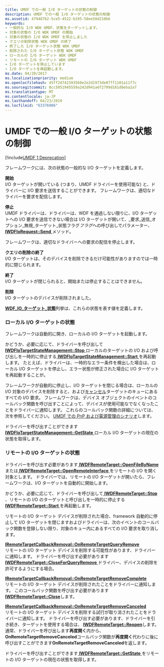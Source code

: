 ```yaml
---
title: UMDF での一般 I/O ターゲットの状態の制御
description: UMDF での一般 I/O ターゲットの状態の制御
ms.assetid: 479487b2-5ce5-4522-b195-58ee50d210b6
keywords:
- 一般的な I/O WDK UMDF、状態をターゲットします。
- 対象の状態の I/O WDK UMDF の開始
- 対象の状態の I/O WDK UMDF を停止しました
- クエリの削除状態 WDK UMDF の終了
- 終了した I/O ターゲット状態 WDK UMDF
- 削除された I/O ターゲット状態 WDK UMDF
- ローカルの I/O ターゲット WDK UMDF
- リモートの I/O ターゲット WDK UMDF
- I/O ターゲットを停止しています
- I/O ターゲットを再起動します。
ms.date: 04/20/2017
ms.localizationpriority: medium
ms.openlocfilehash: 45ff2d742393568e2e2d1973de07ff1101a11f7c
ms.sourcegitcommit: 0cc5051945559a242d941a6f2799d161d8eba2a7
ms.translationtype: MT
ms.contentlocale: ja-JP
ms.lasthandoff: 04/23/2019
ms.locfileid: "63376906"
---
```

# <a name="controlling-a-general-io-targets-state-in-umdf"></a>UMDF での一般 I/O ターゲットの状態の制御


[!include[UMDF 1 Deprecation](../umdf-1-deprecation.md)]

フレームワークには、次の状態の一般的な I/O ターゲットを定義します。

<a href="" id="started"></a>**開始**  
I/O ターゲットが開いている (つまり、UMDF ドライバーを使用可能な) と、ドライバーに I/O 要求を送信することができます。 フレームワークは、適切なドライバーを要求を配信します。

<a href="" id="stopped"></a>**停止**  
UMDF ドライバーは、ドライバーは、WDF を通過しない限りに、I/O ターゲットへの I/O 要求を送信できない場合は I/O ターゲットが開いて、\_要求\_送信\_オプション\_無視\_ターゲット\_状態フラグ*フラグ*への呼び出しでパラメーター、 [ **IWDFIoRequest::Send** ](https://msdn.microsoft.com/library/windows/hardware/ff559149)メソッド。

フレームワークは、適切なドライバーへの要求の配信を停止します。

<a href="" id="closed-for-query-remove-------"></a>**クエリの削除の終了**   
I/O ターゲットは、そのデバイスを削除できるだけ可能性がありますのでは一時的に閉じられます。

<a href="" id="closed"></a>**終了**  
I/O ターゲットが閉じられると、開始または停止することはできません。

<a href="" id="deleted"></a>**削除**  
I/O ターゲットのデバイスが削除されました。

[ **WDF\_IO\_ターゲット\_状態**](https://msdn.microsoft.com/library/windows/hardware/ff552390)列挙は、これらの状態を表す値を定義します。

### <a name="local-io-target-states"></a>ローカル I/O ターゲットの状態

フレームワークは自動的に開き、ローカルの I/O ターゲットを起動します。

かどうか、必要に応じて、ドライバーを呼び出して[ **IWDFIoTargetStateManagement::Stop** ](https://msdn.microsoft.com/library/windows/hardware/ff559217)ローカルのターゲットの I/O および呼び出しを一時的に停止する[ **IWDFIoTargetStateManagement::Start** ](https://msdn.microsoft.com/library/windows/hardware/ff559213)を再起動します。 たとえば、ドライバーは、一時的なエラー条件を検出した場合は、ローカル I/O ターゲットを停止し、エラー状態が修正された場合に I/O ターゲットを再起動することが。

フレームワークが自動的に停止し、I/O ターゲットを閉じる場合は、ローカルの I/O 対象のデバイスを削除すると、および[キャンセル](canceling-i-o-requests.md)ターゲットのキューにあるすべての I/O 要求。 フレームワークは、デバイス オブジェクトのイベントのコールバック関数を呼び出すことによって、デバイスが使用可能なでなくなったことをドライバーに通知します。 これらのコールバック関数の詳細については、次を参照してください。 [UMDF での PnP および電源管理のシナリオ](pnp-and-power-management-scenarios-in-umdf.md)します。

ドライバーを呼び出すことができます[ **IWDFIoTargetStateManagement::GetState** ](https://msdn.microsoft.com/library/windows/hardware/ff559202)ローカル I/O ターゲットの現在の状態を取得します。

### <a name="remote-io-target-states"></a>リモートの I/O ターゲットの状態

ドライバーを呼び出す必要があります[ **IWDFRemoteTarget::OpenFileByName** ](https://msdn.microsoft.com/library/windows/hardware/ff560273)または[ **IWDFRemoteTarget::OpenRemoteInterface** ](https://msdn.microsoft.com/library/windows/hardware/ff560276)をリモートの I/O を開く対象とします。 ドライバーでは、リモートの I/O ターゲットが開いたら、フレームワークは、I/O ターゲットを自動的に開始します。

かどうか、必要に応じて、ドライバーを呼び出して[ **IWDFRemoteTarget::Stop** ](https://msdn.microsoft.com/library/windows/hardware/ff560289) 、リモートの I/O のターゲットと呼び出しを一時的に停止する[ **IWDFRemoteTarget::Start** ](https://msdn.microsoft.com/library/windows/hardware/ff560280)を再起動します。

リモートの I/O ターゲット デバイスが削除された場合、framework 自動的に停止して I/O ターゲットを閉じますおよびドライバーは、次のイベントのコールバック関数を登録しない限り、対象のキュー内にあるすべての I/O 要求を取り消します。

<a href="" id="---------iremotetargetcallbackremoval--onremotetargetqueryremove--------"></a>[**IRemoteTargetCallbackRemoval::OnRemoteTargetQueryRemove**](https://msdn.microsoft.com/library/windows/hardware/ff556897)  
リモートの I/O ターゲット デバイスを削除する可能性があります、ドライバーに通知します。 ドライバーを呼び出す必要があります[ **IWDFRemoteTarget::CloseForQueryRemove** ](https://msdn.microsoft.com/library/windows/hardware/ff560259)ドライバー、デバイスの削除を許可するようにする場合。

<a href="" id="---------iremotetargetcallbackremoval--onremotetargetremovecomplete--------"></a>[**IRemoteTargetCallbackRemoval::OnRemoteTargetRemoveComplete**](https://msdn.microsoft.com/library/windows/hardware/ff556900)  
リモートの I/O ターゲット デバイスが削除されたことをドライバーに通知します。 このコールバック関数を呼び出す必要があります[ **IWDFRemoteTarget::Close**](https://msdn.microsoft.com/library/windows/hardware/ff560253)します。

<a href="" id="---------iremotetargetcallbackremoval--onremotetargetremovecanceled--------"></a>[**IRemoteTargetCallbackRemoval::OnRemoteTargetRemoveCanceled**](https://msdn.microsoft.com/library/windows/hardware/ff556899)  
リモートの I/O ターゲット デバイスを削除する試行が取り消されたことをドライバーに通知します。 ドライバーを呼び出す必要があります、ドライバーを引き続き、ターゲットを使用する場合は、 [ **IWDFRemoteTarget::Reopen**](https://msdn.microsoft.com/library/windows/hardware/ff560278)します。 通常、ドライバーを呼び出します**再度開く**内から、 **OnRemoteTargetRemoveCanceled**コールバック関数が**再度開く**代わりに後に呼び出すことができます**OnRemoteTargetRemoveCanceled**を返します。

ドライバーを呼び出すことができます[ **IWDFRemoteTarget::GetState** ](https://msdn.microsoft.com/library/windows/hardware/ff560265)をリモートの I/O ターゲットの現在の状態を取得します。

 

 






